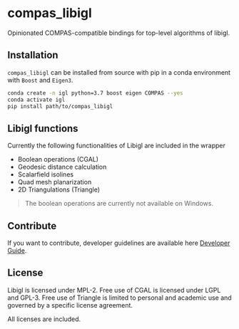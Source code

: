 # compas_libigl

Opinionated COMPAS-compatible bindings for top-level algorithms of libigl.

## Installation

`compas_libigl` can be installed from source with pip in a conda environment with `Boost` and `Eigen3`.

```bash
conda create -n igl python=3.7 boost eigen COMPAS --yes
conda activate igl
pip install path/to/compas_libigl
```

## Libigl functions

Currently the following functionalities of Libigl are included in the wrapper

* Boolean operations (CGAL)
* Geodesic distance calculation
* Scalarfield isolines
* Quad mesh planarization
* 2D Triangulations (Triangle)

> The boolean operations are currently not available on Windows.

## Contribute

If you want to contribute, developer guidelines are available here [Developer Guide](DEVGUIDE.md).

## License

Libigl is licensed under MPL-2.
Free use of CGAL is licensed under LGPL and GPL-3.
Free use of Triangle is limited to personal and academic use and governed by a specific license agreement.

All licenses are included.
